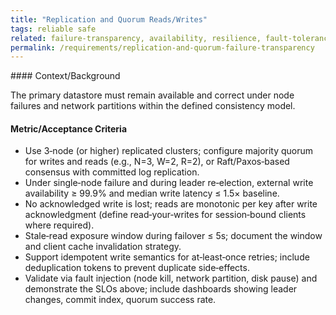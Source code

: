 ```yaml
---
title: "Replication and Quorum Reads/Writes"
tags: reliable safe
related: failure-transparency, availability, resilience, fault-tolerance
permalink: /requirements/replication-and-quorum-failure-transparency
---
```


<div class="quality-requirement" markdown="1">
#### Context/Background

The primary datastore must remain available and correct under node failures and network partitions within the defined consistency model.

#### Metric/Acceptance Criteria

* Use 3‑node (or higher) replicated clusters; configure majority quorum for writes and reads (e.g., N=3, W=2, R=2), or Raft/Paxos‑based consensus with committed log replication.
* Under single‑node failure and during leader re‑election, external write availability ≥ 99.9% and median write latency ≤ 1.5× baseline.
* No acknowledged write is lost; reads are monotonic per key after write acknowledgment (define read‑your‑writes for session‑bound clients where required).
* Stale‑read exposure window during failover ≤ 5s; document the window and client cache invalidation strategy.
* Support idempotent write semantics for at‑least‑once retries; include deduplication tokens to prevent duplicate side‑effects.
* Validate via fault injection (node kill, network partition, disk pause) and demonstrate the SLOs above; include dashboards showing leader changes, commit index, quorum success rate.

</div><br>

